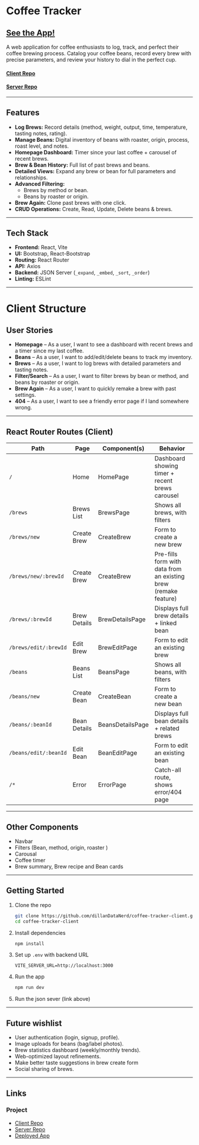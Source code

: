 # Coffee Tracker  

## [See the App!](https://personal-coffee-tracker.netlify.app/)  

A web application for coffee enthusiasts to log, track, and perfect their coffee brewing process. Catalog your coffee beans, record every brew with precise parameters, and review your history to dial in the perfect cup.  

#### [Client Repo](https://github.com/dillanDataNerd/coffee-tracker-client)  
#### [Server Repo](https://github.com/dillanDataNerd/coffee-tracker-json-server)  

---

## Features  

- **Log Brews:** Record details (method, weight, output, time, temperature, tasting notes, rating).  
- **Manage Beans:** Digital inventory of beans with roaster, origin, process, roast level, and notes.  
- **Homepage Dashboard:** Timer since your last coffee + carousel of recent brews.  
- **Brew & Bean History:** Full list of past brews and beans.  
- **Detailed Views:** Expand any brew or bean for full parameters and relationships.  
- **Advanced Filtering:**  
  - Brews by method or bean.  
  - Beans by roaster or origin.  
- **Brew Again:** Clone past brews with one click.  
- **CRUD Operations:** Create, Read, Update, Delete beans & brews.  

---

## Tech Stack  

- **Frontend:** React, Vite  
- **UI:** Bootstrap, React-Bootstrap  
- **Routing:** React Router  
- **API:** Axios  
- **Backend:** JSON Server (`_expand`, `_embed`, `_sort`, `_order`)  
- **Linting:** ESLint  

---

# Client Structure  

## User Stories  

- **Homepage** – As a user, I want to see a dashboard with recent brews and a timer since my last coffee.  
- **Beans** – As a user, I want to add/edit/delete beans to track my inventory.  
- **Brews** – As a user, I want to log brews with detailed parameters and tasting notes.  
- **Filter/Search** – As a user, I want to filter brews by bean or method, and beans by roaster or origin.  
- **Brew Again** – As a user, I want to quickly remake a brew with past settings.  
- **404** – As a user, I want to see a friendly error page if I land somewhere wrong.  

---

## React Router Routes (Client)

| Path                  | Page             | Component(s)      | Behavior                                                        |
|-----------------------|-----------------|------------------|-----------------------------------------------------------------|
| `/`                   | Home             | HomePage          | Dashboard showing timer + recent brews carousel                 |
| `/brews`              | Brews List       | BrewsPage         | Shows all brews, with filters                                   |
| `/brews/new`          | Create Brew      | CreateBrew        | Form to create a new brew                                       |
| `/brews/new/:brewId`  | Create Brew      | CreateBrew        | Pre-fills form with data from an existing brew (remake feature) |
| `/brews/:brewId`      | Brew Details     | BrewDetailsPage   | Displays full brew details + linked bean                        |
| `/brews/edit/:brewId` | Edit Brew        | BrewEditPage      | Form to edit an existing brew                                   |
| `/beans`              | Beans List       | BeansPage         | Shows all beans, with filters                                   |
| `/beans/new`          | Create Bean      | CreateBean        | Form to create a new bean                                       |
| `/beans/:beanId`      | Bean Details     | BeansDetailsPage  | Displays full bean details + related brews                      |
| `/beans/edit/:beanId` | Edit Bean        | BeanEditPage      | Form to edit an existing bean                                   |
| `/*`                  | Error            | ErrorPage         | Catch-all route, shows error/404 page                           |

---

## Other Components  

- Navbar  
- Filters (Bean, method, origin, roaster  )
- Carousal
- Coffee timer
- Brew summary, Brew recipe and Bean cards 


---

## Getting Started  

1. Clone the repo  
   ```bash
   git clone https://github.com/dillanDataNerd/coffee-tracker-client.git
   cd coffee-tracker-client
   ```
2. Install dependencies  
   ```bash
   npm install
   ```
3. Set up `.env` with backend URL  
   ```
   VITE_SERVER_URL=http://localhost:3000
   ```
4. Run the app  
   ```bash
   npm run dev
   ```  
5. Run the json sever (link above)

---

## Future wishlist  

- User authentication (login, signup, profile).  
- Image uploads for beans (bag/label photos).  
- Brew statistics dashboard (weekly/monthly trends).  
- Web-optimized layout refinements.
- Make better taste suggestions in brew create form  
- Social sharing of brews.  

---

## Links  

### Project  
- [Client Repo](https://github.com/dillanDataNerd/coffee-tracker-client)  
- [Server Repo](https://github.com/dillanDataNerd/coffee-tracker-json-server)  
- [Deployed App](https://personal-coffee-tracker.netlify.app/)  